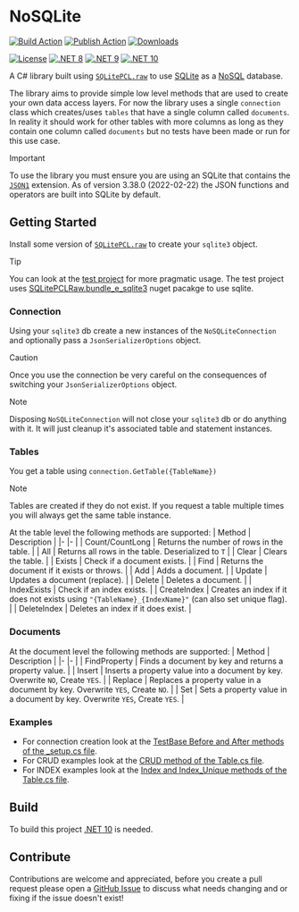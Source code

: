 # NoSQLite

[![Build Action](https://github.com/panoukos41/NoSQLite/actions/workflows/build.yaml/badge.svg)](https://github.com/panoukos41/NoSQLite/actions/workflows/build.yaml)
[![Publish Action](https://github.com/panoukos41/NoSQLite/actions/workflows/publish.yaml/badge.svg)](https://github.com/panoukos41/NoSQLite/actions/workflows/publish.yaml)
[![Downloads](https://img.shields.io/nuget/vpre/P41.NoSQLite)](https://www.nuget.org/packages/P41.NoSQLite)

[![License](https://img.shields.io/github/license/panoukos41/NoSQLite?style=flat)](./LICENSE)
[![.NET 8](https://img.shields.io/badge/.NET%208-%23512bd4?style=flat)](https://dotnet.microsoft.com)
[![.NET 9](https://img.shields.io/badge/.NET%209-%23512bd4?style=flat)](https://dotnet.microsoft.com)
[![.NET 10](https://img.shields.io/badge/.NET%2010-%23512bd4?style=flat)](https://dotnet.microsoft.com)

A C# library built using [`SQLitePCL.raw`](https://github.com/ericsink/SQLitePCL.raw) to use [SQLite](https://sqlite.org) as a [NoSQL](https://en.wikipedia.org/wiki/NoSQL) database.

The library aims to provide simple low level methods that are used to create your own data access layers. For now the library uses a single `connection` class which creates/uses `tables` that have a single column called `documents`. In reality it should work for other tables with more columns as long as they contain one column called `documents` but no tests have been made or run for this use case.

> [!IMPORTANT]  
> To use the library you must ensure you are using an SQLite that contains the [`JSON1`](https://www.sqlite.org/json1.html) extension. As of version 3.38.0 (2022-02-22) the JSON functions and operators are built into SQLite by default.

## Getting Started

Install some version of [`SQLitePCL.raw`](https://github.com/ericsink/SQLitePCL.raw) to create your `sqlite3` object. 

> [!TIP]  
> You can look at the [test project](./test/NoSQLite.Test/) for more pragmatic usage. The test project uses [SQLitePCLRaw.bundle_e_sqlite3](https://www.nuget.org/packages/SQLitePCLRaw.bundle_e_sqlite3) nuget pacakge to use sqlite.

### Connection

Using your `sqlite3` db create a new instances of the `NoSQLiteConnection` and optionally pass a `JsonSerializerOptions` object.

> [!CAUTION]  
> Once you use the connection be very careful on the consequences of switching your `JsonSerializerOptions` object.

> [!Note]  
> Disposing `NoSQLiteConnection` will not close your `sqlite3` db or do anything with it. It will just cleanup it's associated table and statement instances.

### Tables

You get a table using `connection.GetTable({TableName})`

> [!NOTE]  
> Tables are created if they do not exist. If you request a table multiple times you will always get the same table instance.

At the table level the following methods are supported:
| Method | Description |
|- |- |
| Count/CountLong | Returns the number of rows in the table. |
| All | Returns all rows in the table. Deserialized to `T` |
| Clear | Clears the table. |
| Exists | Check if a document exists. |
| Find | Returns the document if it exists or throws. |
| Add | Adds a document. |
| Update | Updates a document (replace). |
| Delete | Deletes a document. |
| IndexExists | Check if an index exists. |
| CreateIndex | Creates an index if it does not exists using `"{TableName}_{IndexName}"` (can also set unique flag). |
| DeleteIndex | Deletes an index if it does exist. |

### Documents

At the document level the following methods are supported:
| Method | Description |
|- |- |
| FindProperty | Finds a document by key and returns a property value. |
| Insert | Inserts a property value into a document by key. Overwrite `NO`, Create `YES`. |
| Replace | Replaces a property value in a document by key. Overwrite `YES`, Create `NO`. |
| Set | Sets a property value in a document by key. Overwrite `YES`, Create `YES`. |

### Examples

- For connection creation look at the [TestBase Before and After methods of the _setup.cs file](./test/NoSQLite.Test/_setup.cs).
- For CRUD examples look at the [CRUD method of the Table.cs file](./test/NoSQLite.Test/Table.cs).
- For INDEX examples look at the [Index and Index_Unique methods of the Table.cs file](./test/NoSQLite.Test/Table.cs).

## Build

To build this project [.NET 10](https://dotnet.microsoft.com/en-us/download/dotnet/10.0) is needed.

## Contribute

Contributions are welcome and appreciated, before you create a pull request please open a [GitHub Issue](https://github.com/panoukos41/NoSQLite/issues/new) to discuss what needs changing and or fixing if the issue doesn't exist!
